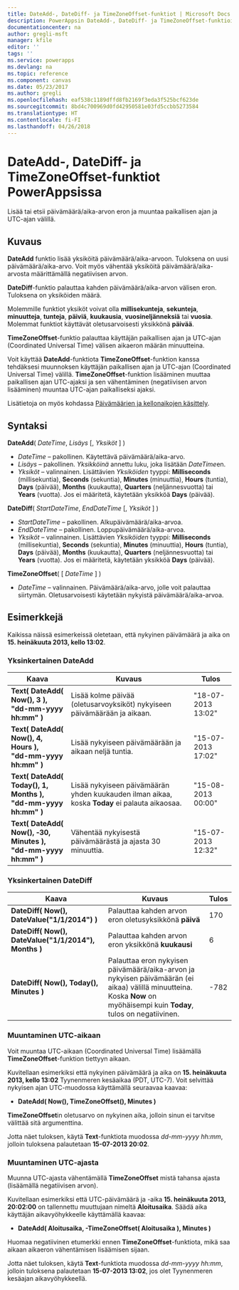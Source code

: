 ```yaml
---
title: DateAdd-, DateDiff- ja TimeZoneOffset-funktiot | Microsoft Docs
description: PowerAppsin DateAdd-, DateDiff- ja TimeZoneOffset-funktioiden viitetiedot, mukaan lukien syntaksi ja esimerkit
documentationcenter: na
author: gregli-msft
manager: kfile
editor: ''
tags: ''
ms.service: powerapps
ms.devlang: na
ms.topic: reference
ms.component: canvas
ms.date: 05/23/2017
ms.author: gregli
ms.openlocfilehash: eaf538c1189dffd8fb2169f3eda3f525bcf623de
ms.sourcegitcommit: 8bd4c700969d0fd42950581e03fd5ccbb5273584
ms.translationtype: HT
ms.contentlocale: fi-FI
ms.lasthandoff: 04/26/2018
---
```

# <a name="dateadd-datediff-and-timezoneoffset-functions-in-powerapps"></a>DateAdd-, DateDiff- ja TimeZoneOffset-funktiot PowerAppsissa
Lisää tai etsii päivämäärä/aika-arvon eron ja muuntaa paikallisen ajan ja UTC-ajan välillä.

## <a name="description"></a>Kuvaus
**DateAdd** funktio lisää yksiköitä päivämäärä/aika-arvoon. Tuloksena on uusi päivämäärä/aika-arvo. Voit myös vähentää yksiköitä päivämäärä/aika-arvosta määrittämällä negatiivisen arvon.

**DateDiff**-funktio palauttaa kahden päivämäärä/aika-arvon välisen eron. Tuloksena on yksiköiden määrä.

Molemmille funktiot yksiköt voivat olla **millisekunteja**, **sekunteja**, **minuutteja**, **tunteja**, **päiviä**, **kuukausia**, **vuosineljänneksiä** tai **vuosia**.  Molemmat funktiot käyttävät oletusarvoisesti yksikkönä **päivää**.

**TimeZoneOffset**-funktio palauttaa käyttäjän paikallisen ajan ja UTC-ajan (Coordinated Universal Time) välisen aikaeron määrän minuutteina.   

Voit käyttää **DateAdd**-funktiota **TimeZoneOffset**-funktion kanssa tehdäksesi muunnoksen käyttäjän paikallisen ajan ja UTC-ajan (Coordinated Universal Time) välillä.  **TimeZoneOffset**-funktion lisääminen muuttaa paikallisen ajan UTC-ajaksi ja sen vähentäminen (negatiivisen arvon lisääminen) muuntaa UTC-ajan paikalliseksi ajaksi.

Lisätietoja on myös kohdassa [Päivämäärien ja kellonaikojen käsittely](../show-text-dates-times.md).

## <a name="syntax"></a>Syntaksi
**DateAdd**( *DateTime*, *Lisäys* [, *Yksiköt* ] )

* *DateTime* – pakollinen. Käytettävä päivämäärä/aika-arvo.
* *Lisäys* – pakollinen. *Yksikköinä* annettu luku, joka lisätään *DateTime*en.
* *Yksiköt* – valinnainen. Lisättävien *Yksiköiden* tyyppi: **Milliseconds** (millisekuntia), **Seconds** (sekuntia), **Minutes** (minuuttia), **Hours** (tuntia), **Days** (päivää), **Months** (kuukautta), **Quarters** (neljännesvuotta) tai **Years** (vuotta).  Jos ei määritetä, käytetään yksikköä **Days** (päivää).

**DateDiff**( *StartDateTime*, *EndDateTime* [, *Yksiköt* ] )

* *StartDateTime* – pakollinen. Alkupäivämäärä/aika-arvoa.
* *EndDateTime* – pakollinen. Loppupäivämäärä/aika-arvoa.
* *Yksiköt* – valinnainen. Lisättävien *Yksiköiden* tyyppi: **Milliseconds** (millisekuntia), **Seconds** (sekuntia), **Minutes** (minuuttia), **Hours** (tuntia), **Days** (päivää), **Months** (kuukautta), **Quarters** (neljännesvuotta) tai **Years** (vuotta).  Jos ei määritetä, käytetään yksikköä **Days** (päivää).

**TimeZoneOffset**( [ *DateTime* ] )

* *DateTime* – valinnainen.  Päivämäärä/aika-arvo, jolle voit palauttaa siirtymän.  Oletusarvoisesti käytetään nykyistä päivämäärä/aika-arvoa.

## <a name="examples"></a>Esimerkkejä
Kaikissa näissä esimerkeissä oletetaan, että nykyinen päivämäärä ja aika on **15. heinäkuuta 2013, kello 13:02**.

### <a name="simple-dateadd"></a>Yksinkertainen DateAdd
| Kaava | Kuvaus | Tulos |
| --- | --- | --- |
| **Text( DateAdd( Now(), 3 ),<br>"dd-mm-yyyy hh:mm" )** |Lisää kolme päivää (oletusarvoyksiköt) nykyiseen päivämäärään ja aikaan. |"18-07-2013 13:02" |
| **Text( DateAdd( Now(), 4, Hours ),<br>"dd-mm-yyyy hh:mm" )** |Lisää nykyiseen päivämäärään ja aikaan neljä tuntia. |"15-07-2013 17:02" |
| **Text( DateAdd( Today(), 1, Months ),<br>"dd-mm-yyyy hh:mm" )** |Lisää nykyiseen päivämäärän yhden kuukauden ilman aikaa, koska **Today** ei palauta aikaosaa. |"15-08-2013 00:00" |
| **Text( DateAdd( Now(), &#8209;30, Minutes ),<br>"dd-mm-yyyy hh:mm" )** |Vähentää nykyisestä päivämäärästä ja ajasta 30 minuuttia. |"15-07-2013 12:32" |

### <a name="simple-datediff"></a>Yksinkertainen DateDiff
| Kaava | Kuvaus | Tulos |
| --- | --- | --- |
| **DateDiff( Now(), DateValue("1/1/2014") )** |Palauttaa kahden arvon eron oletusyksikkönä **päivä** |170 |
| **DateDiff( Now(), DateValue("1/1/2014"), Months )** |Palauttaa kahden arvon eron yksikkönä **kuukausi** |6 |
| **DateDiff( Now(), Today(), Minutes )** |Palauttaa eron nykyisen päivämäärä/aika-arvon ja nykyisen päivämäärän (ei aikaa) välillä minuutteina.  Koska **Now** on myöhäisempi kuin **Today**, tulos on negatiivinen. |-782 |

### <a name="converting-to-utc"></a>Muuntaminen UTC-aikaan
Voit muuntaa UTC-aikaan (Coordinated Universal Time) lisäämällä **TimeZoneOffset**-funktion tiettyyn aikaan.  

Kuvitellaan esimerkiksi että nykyinen päivämäärä ja aika on **15. heinäkuuta 2013, kello 13:02** Tyynenmeren kesäaikaa (PDT, UTC-7).  Voit selvittää nykyisen ajan UTC-muodossa käyttämällä seuraavaa kaavaa:

* **DateAdd( Now(), TimeZoneOffset(), Minutes )**

**TimeZoneOffset**in oletusarvo on nykyinen aika, jolloin sinun ei tarvitse välittää sitä argumenttina.

Jotta näet tuloksen, käytä **Text**-funktiota muodossa *dd-mm-yyyy hh:mm*, jolloin tuloksena palautetaan **15-07-2013 20:02**.

### <a name="converting-from-utc"></a>Muuntaminen UTC-ajasta
Muunna UTC-ajasta vähentämällä **TimeZoneOffset** mistä tahansa ajasta (lisäämällä negatiivisen arvon).

Kuvitellaan esimerkiksi että UTC-päivämäärä ja -aika **15. heinäkuuta 2013, 20:02:00** on tallennettu muuttujaan nimeltä **Aloitusaika**. Säädä aika käyttäjän aikavyöhykkeelle käyttämällä kaavaa:

* **DateAdd( Aloitusaika, -TimeZoneOffset( Aloitusaika ), Minutes )**

Huomaa negatiivinen etumerkki ennen **TimeZoneOffset**-funktiota, mikä saa aikaan aikaeron vähentämisen lisäämisen sijaan.

Jotta näet tuloksen, käytä **Text**-funktiota muodossa *dd-mm-yyyy hh:mm*, jolloin tuloksena palautetaan **15-07-2013 13:02**, jos olet Tyynenmeren kesäajan aikavyöhykkeellä.

